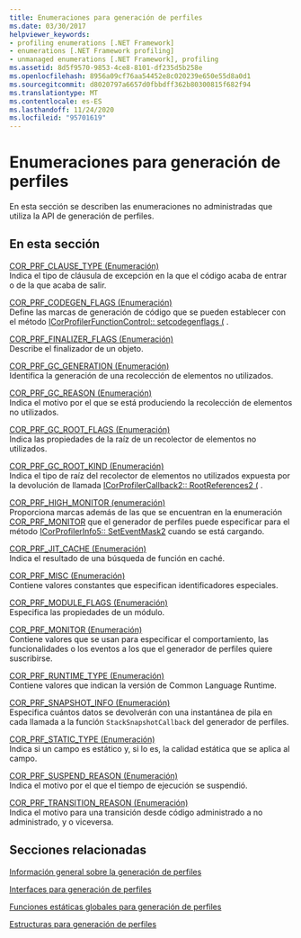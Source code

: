 ```yaml
---
title: Enumeraciones para generación de perfiles
ms.date: 03/30/2017
helpviewer_keywords:
- profiling enumerations [.NET Framework]
- enumerations [.NET Framework profiling]
- unmanaged enumerations [.NET Framework], profiling
ms.assetid: 8d5f9570-9853-4ce8-8101-df235d5b258e
ms.openlocfilehash: 8956a09cf76aa54452e8c020239e650e55d8a0d1
ms.sourcegitcommit: d8020797a6657d0fbbdff362b80300815f682f94
ms.translationtype: MT
ms.contentlocale: es-ES
ms.lasthandoff: 11/24/2020
ms.locfileid: "95701619"
---
```

# <a name="profiling-enumerations"></a>Enumeraciones para generación de perfiles

En esta sección se describen las enumeraciones no administradas que utiliza la API de generación de perfiles.  
  
## <a name="in-this-section"></a>En esta sección  

 [COR_PRF_CLAUSE_TYPE (Enumeración)](cor-prf-clause-type-enumeration.md)  
 Indica el tipo de cláusula de excepción en la que el código acaba de entrar o de la que acaba de salir.  
  
 [COR_PRF_CODEGEN_FLAGS (Enumeración)](cor-prf-codegen-flags-enumeration.md)  
 Define las marcas de generación de código que se pueden establecer con el método [ICorProfilerFunctionControl:: setcodegenflags (](icorprofilerfunctioncontrol-setcodegenflags-method.md) .  
  
 [COR_PRF_FINALIZER_FLAGS (Enumeración)](cor-prf-finalizer-flags-enumeration.md)  
 Describe el finalizador de un objeto.  
  
 [COR_PRF_GC_GENERATION (Enumeración)](cor-prf-gc-generation-enumeration.md)  
 Identifica la generación de una recolección de elementos no utilizados.  
  
 [COR_PRF_GC_REASON (Enumeración)](cor-prf-gc-reason-enumeration.md)  
 Indica el motivo por el que se está produciendo la recolección de elementos no utilizados.  
  
 [COR_PRF_GC_ROOT_FLAGS (Enumeración)](cor-prf-gc-root-flags-enumeration.md)  
 Indica las propiedades de la raíz de un recolector de elementos no utilizados.  
  
 [COR_PRF_GC_ROOT_KIND (Enumeración)](cor-prf-gc-root-kind-enumeration.md)  
 Indica el tipo de raíz del recolector de elementos no utilizados expuesta por la devolución de llamada [ICorProfilerCallback2:: RootReferences2 (](icorprofilercallback2-rootreferences2-method.md) .  
  
 [COR_PRF_HIGH_MONITOR (enumeración)](cor-prf-high-monitor-enumeration.md)  
 Proporciona marcas además de las que se encuentran en la enumeración [COR_PRF_MONITOR](cor-prf-monitor-enumeration.md) que el generador de perfiles puede especificar para el método [ICorProfilerInfo5:: SetEventMask2](icorprofilerinfo5-seteventmask2-method.md) cuando se está cargando.  
  
 [COR_PRF_JIT_CACHE (Enumeración)](cor-prf-jit-cache-enumeration.md)  
 Indica el resultado de una búsqueda de función en caché.  
  
 [COR_PRF_MISC (Enumeración)](cor-prf-misc-enumeration.md)  
 Contiene valores constantes que especifican identificadores especiales.  
  
 [COR_PRF_MODULE_FLAGS (Enumeración)](cor-prf-module-flags-enumeration.md)  
 Especifica las propiedades de un módulo.  
  
 [COR_PRF_MONITOR (Enumeración)](cor-prf-monitor-enumeration.md)  
 Contiene valores que se usan para especificar el comportamiento, las funcionalidades o los eventos a los que el generador de perfiles quiere suscribirse.  
  
 [COR_PRF_RUNTIME_TYPE (Enumeración)](cor-prf-runtime-type-enumeration.md)  
 Contiene valores que indican la versión de Common Language Runtime.  
  
 [COR_PRF_SNAPSHOT_INFO (Enumeración)](cor-prf-snapshot-info-enumeration.md)  
 Especifica cuántos datos se devolverán con una instantánea de pila en cada llamada a la función `StackSnapshotCallback` del generador de perfiles.  
  
 [COR_PRF_STATIC_TYPE (Enumeración)](cor-prf-static-type-enumeration.md)  
 Indica si un campo es estático y, si lo es, la calidad estática que se aplica al campo.  
  
 [COR_PRF_SUSPEND_REASON (Enumeración)](cor-prf-suspend-reason-enumeration.md)  
 Indica el motivo por el que el tiempo de ejecución se suspendió.  
  
 [COR_PRF_TRANSITION_REASON (Enumeración)](cor-prf-transition-reason-enumeration.md)  
 Indica el motivo para una transición desde código administrado a no administrado, y o viceversa.  
  
## <a name="related-sections"></a>Secciones relacionadas  

 [Información general sobre la generación de perfiles](profiling-overview.md)  
  
 [Interfaces para generación de perfiles](profiling-interfaces.md)  
  
 [Funciones estáticas globales para generación de perfiles](profiling-global-static-functions.md)  
  
 [Estructuras para generación de perfiles](profiling-structures.md)
